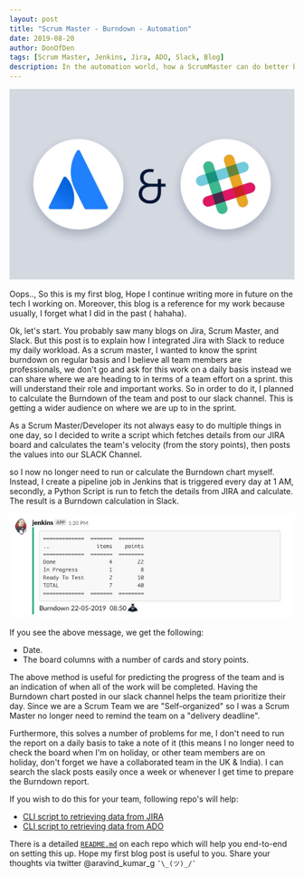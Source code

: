 ```yaml
---
layout: post
title: "Scrum Master - Burndown - Automation"
date: 2019-08-20
author: DonOfDen
tags: [Scrum Master, Jenkins, Jira, ADO, Slack, Blog]
description: In the automation world, how a ScrumMaster can do better by automating his daily work and reduce workload to focus more.
---
```

![blog-head-image](/images/doc/jira-and-slack.jpg)

Oops.., So this is my first blog, Hope I continue writing more in future on the tech I working on. Moreover, this blog is a reference for my work because usually, I forget what I did in the past ( hahaha).

Ok, let's start. You probably saw many blogs on Jira, Scrum Master, and Slack. But this post is to explain how I integrated Jira with Slack to reduce my daily workload. As a scrum master, I wanted to know the sprint burndown on regular basis and I believe all team members are professionals, we don't go and ask for this work on a daily basis instead we can share where we are heading to in terms of a team effort on a sprint. this will understand their role and important works. So in order to do it, I planned to calculate the Burndown of the team and post to our slack channel. This is getting a wider audience on where we are up to in the sprint.

As a Scrum Master/Developer its not always easy to do multiple things in one day, so I decided to write a script which fetches details from our JIRA board and calculates the team's velocity (from the story points), then posts the values into our SLACK Channel.

so I now no longer need to run or calculate the Burndown chart myself. Instead, I create a pipeline job in Jenkins that is triggered every day at 1 AM, secondly, a Python Script is run to fetch the details from JIRA and calculate. The result is a Burndown calculation in Slack.

![Full screen](/images/doc/slack-post.jpg)

If you see the above message, we get the following:
- Date.
- The board columns with a number of cards and story points.

The above method is useful for predicting the progress of the team and is an indication of when all of the work will be completed. Having the Burndown chart posted in our slack channel helps the team prioritize their day. Since we are a Scrum Team we are "Self-organized" so I was a Scrum Master no longer need to remind the team on a "delivery deadline".

Furthermore, this solves a number of problems for me, I don't need to run the report on a daily basis to take a note of it (this means I no longer need to check the board when I'm on holiday, or other team members are on holiday, don't forget we have a collaborated team in the UK & India).  I can search the slack posts easily once a week or whenever I get time to prepare the Burndown report.

If you wish to do this for your team, following repo's will help:

- [CLI script to retrieving data from JIRA](https://github.com/donofden/jira-project-burndown-slack)
- [CLI script to retrieving data from ADO](https://github.com/donofden/ado-project-burndown-slack)

There is a detailed [`README.md`](https://github.com/donofden/jira-project-burndown-slack/blob/master/README.md) on each repo which will help you end-to-end on setting this up. Hope my first blog post is useful to you. Share your thoughts via twitter @aravind_kumar_g ``¯\_(ツ)_/¯``